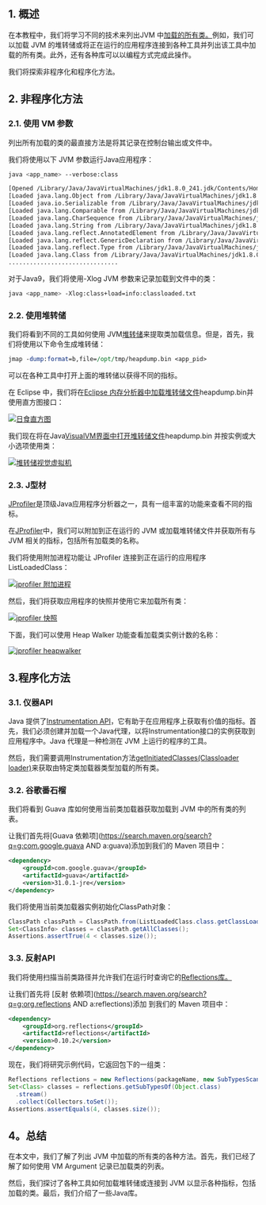 ## 1. 概述

在本教程中，我们将学习不同的技术来列出JVM 中[加载的所有类。](https://www.baeldung.com/java-classloaders)例如，我们可以加载 JVM 的堆转储或将正在运行的应用程序连接到各种工具并列出该工具中加载的所有类。此外，还有各种库可以以编程方式完成此操作。

我们将探索非程序化和程序化方法。

## 2. 非程序化方法

### 2.1. 使用 VM 参数

列出所有加载的类的最直接方法是将其记录在控制台输出或文件中。

我们将使用以下 JVM 参数运行Java应用程序：

```bash
java <app_name> --verbose:class

[Opened /Library/Java/JavaVirtualMachines/jdk1.8.0_241.jdk/Contents/Home/jre/lib/rt.jar]
[Loaded java.lang.Object from /Library/Java/JavaVirtualMachines/jdk1.8.0_241.jdk/Contents/Home/jre/lib/rt.jar] 
[Loaded java.io.Serializable from /Library/Java/JavaVirtualMachines/jdk1.8.0_241.jdk/Contents/Home/jre/lib/rt.jar] 
[Loaded java.lang.Comparable from /Library/Java/JavaVirtualMachines/jdk1.8.0_241.jdk/Contents/Home/jre/lib/rt.jar] 
[Loaded java.lang.CharSequence from /Library/Java/JavaVirtualMachines/jdk1.8.0_241.jdk/Contents/Home/jre/lib/rt.jar] 
[Loaded java.lang.String from /Library/Java/JavaVirtualMachines/jdk1.8.0_241.jdk/Contents/Home/jre/lib/rt.jar] 
[Loaded java.lang.reflect.AnnotatedElement from /Library/Java/JavaVirtualMachines/jdk1.8.0_241.jdk/Contents/Home/jre/lib/rt.jar] 
[Loaded java.lang.reflect.GenericDeclaration from /Library/Java/JavaVirtualMachines/jdk1.8.0_241.jdk/Contents/Home/jre/lib/rt.jar] 
[Loaded java.lang.reflect.Type from /Library/Java/JavaVirtualMachines/jdk1.8.0_241.jdk/Contents/Home/jre/lib/rt.jar] 
[Loaded java.lang.Class from /Library/Java/JavaVirtualMachines/jdk1.8.0_241.jdk/Contents/Home/jre/lib/rt.jar] 
...............................
```

对于Java9，我们将使用-Xlog JVM 参数来记录加载到文件中的类：

```bash
java <app_name> -Xlog:class+load=info:classloaded.txt
```

### 2.2. 使用堆转储

我们将看到不同的工具如何使用 JVM[堆转储](https://www.baeldung.com/java-heap-dump-capture)来提取类加载信息。但是，首先，我们将使用以下命令生成堆转储：

```perl
jmap -dump:format=b,file=/opt/tmp/heapdump.bin <app_pid>

```

可以在各种工具中打开上面的堆转储以获得不同的指标。

在 Eclipse 中，我们将在[Eclipse 内存分析器中加载堆转储文件](https://www.eclipse.org/mat/)heapdump.bin并使用直方图接口：

[![日食直方图](https://www.baeldung.com/wp-content/uploads/2021/11/eclipse-histogram.png)](https://www.baeldung.com/wp-content/uploads/2021/11/eclipse-histogram.png)

我们现在将在Java[VisualVM界面中打开堆转储文件](https://visualvm.github.io/)heapdump.bin 并按实例或大小选项使用类：

[![堆转储视觉虚拟机](https://www.baeldung.com/wp-content/uploads/2021/11/heapdump-visualvm.png)](https://www.baeldung.com/wp-content/uploads/2021/11/heapdump-visualvm.png)

### 2.3. J型材

[JProfiler](https://www.baeldung.com/java-profilers)是顶级Java应用程序分析器之一，具有一组丰富的功能来查看不同的指标。

在[JProfiler](https://www.ej-technologies.com/products/jprofiler/overview.html)中，我们可以附加到正在运行的 JVM 或加载堆转储文件并获取所有与 JVM 相关的指标，包括所有加载类的名称。

我们将使用附加进程功能让 JProfiler 连接到正在运行的应用程序ListLoadedClass：

[![jprofiler 附加进程](https://www.baeldung.com/wp-content/uploads/2021/11/jprofiler-attach-process.png)](https://www.baeldung.com/wp-content/uploads/2021/11/jprofiler-attach-process.png)

然后，我们将获取应用程序的快照并使用它来加载所有类：

[![jprofiler 快照](https://www.baeldung.com/wp-content/uploads/2021/11/jprofiler-snapshot.png)](https://www.baeldung.com/wp-content/uploads/2021/11/jprofiler-snapshot.png)

下面，我们可以使用 Heap Walker 功能查看加载类实例计数的名称：

[![jprofiler heapwalker](https://www.baeldung.com/wp-content/uploads/2021/11/jprofiler-heapwalker.png)](https://www.baeldung.com/wp-content/uploads/2021/11/jprofiler-heapwalker.png)

## 3.程序化方法

### 3.1. 仪器API

Java 提供了[Instrumentation API](https://www.baeldung.com/java-list-classes-class-loader)，它有助于在应用程序上获取有价值的指标。首先，我们必须创建并加载一个Java代理，以将Instrumentation接口的实例获取到应用程序中。Java 代理是一种检测在 JVM 上运行的程序的工具。

然后，我们需要调用Instrumentation方法[getInitiatedClasses(Classloader loader)](https://docs.oracle.com/en/java/javase/14/docs/api/java.instrument/java/lang/instrument/Instrumentation.html#getInitiatedClasses(java.lang.ClassLoader))来获取由特定类加载器类型加载的所有类。

### 3.2. 谷歌番石榴

我们将看到 Guava 库如何使用当前类加载器获取加载到 JVM 中的所有类的列表。

让我们首先将[Guava 依赖项](https://search.maven.org/search?q=g:com.google.guava AND a:guava)添加到我们的 Maven 项目中：

```xml
<dependency>
    <groupId>com.google.guava</groupId>
    <artifactId>guava</artifactId>
    <version>31.0.1-jre</version>
</dependency>

```

我们将使用当前类加载器实例初始化ClassPath对象：

```java
ClassPath classPath = ClassPath.from(ListLoadedClass.class.getClassLoader());
Set<ClassInfo> classes = classPath.getAllClasses();
Assertions.assertTrue(4 < classes.size());
```

### 3.3. 反射API

我们将使用扫描当前类路径并允许我们在运行时查询它的[Reflections库。](https://www.baeldung.com/reflections-library)

让我们首先将 [反射 依赖项](https://search.maven.org/search?q=g:org.reflections AND a:reflections)添加 到我们的 Maven 项目中：

```xml
<dependency>
    <groupId>org.reflections</groupId>
    <artifactId>reflections</artifactId>
    <version>0.10.2</version>
</dependency>
```

现在，我们将研究示例代码，它返回包下的一组类：

```java
Reflections reflections = new Reflections(packageName, new SubTypesScanner(false));
Set<Class> classes = reflections.getSubTypesOf(Object.class)
  .stream()
  .collect(Collectors.toSet());
Assertions.assertEquals(4, classes.size());
```

## 4。总结

在本文中，我们了解了列出 JVM 中加载的所有类的各种方法。首先，我们已经了解了如何使用 VM Argument 记录已加载类的列表。

然后，我们探讨了各种工具如何加载堆转储或连接到 JVM 以显示各种指标，包括加载的类。最后，我们介绍了一些Java库。